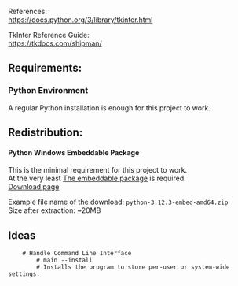 References:  
https://docs.python.org/3/library/tkinter.html

TkInter Reference Guide:  
https://tkdocs.com/shipman/

## Requirements:  
### Python Environment
A regular Python installation is enough for this project to work.  

## Redistribution:
#### Python Windows Embeddable Package
This is the minimal requirement for this project to work.  
At the very least [The embeddable package](https://docs.python.org/3.7/using/windows.html#the-embeddable-package) is required.  
[Download page](https://www.python.org/downloads/windows/)  

Example file name of the download: `python-3.12.3-embed-amd64.zip`  
Size after extraction: ~20MB  


## Ideas

```
    # Handle Command Line Interface
        # main --install 
        # Installs the program to store per-user or system-wide settings.
```
